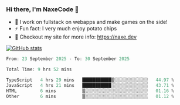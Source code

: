 ### Hi there, I'm NaxeCode 👋
- 🔭 I work on fullstack on webapps and make games on the side!
- ⚡ Fun fact: I very much enjoy potato chips
- 🔋 Checkout my site for more info: https://naxe.dev

[![GitHub stats](https://github-readme-stats.vercel.app/api?username=naxecode&theme=onedark)](https://naxe.dev)

<!--START_SECTION:waka-->

```csharp
From: 23 September 2025 - To: 30 September 2025

Total Time: 9 hrs 52 mins

TypeScript   4 hrs 29 mins   ███████████▒░░░░░░░░░░░░░   44.97 %
JavaScript   4 hrs 21 mins   ███████████░░░░░░░░░░░░░░   43.71 %
HTML         6 mins          ▒░░░░░░░░░░░░░░░░░░░░░░░░   01.16 %
Other        6 mins          ▒░░░░░░░░░░░░░░░░░░░░░░░░   01.12 %
```

<!--END_SECTION:waka-->



<!--
**NaxeCode/NaxeCode** is a ✨ _special_ ✨ repository because its `README.md` (this file) appears on your GitHub profile.

Here are some ideas to get you started:

- 🔭 I’m currently working on Web apps for indie games!
- 🌱 I’m currently mastering C#
- 👯 I’m looking to collaborate on ...
- 🤔 I’m looking for help with ...
- 💬 Ask me about ...
- 📫 How to reach me: ...
- 😄 Pronouns: ...
- ⚡ Fun fact: I love chips
-->
